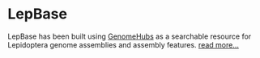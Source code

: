 <!--
Content to display above the search box on the landing page
-->

# LepBase

LepBase has been built using [GenomeHubs](https://github.com/genomehubs/genomehubs) as a searchable resource for Lepidoptera genome assemblies and assembly features. [read more...](/help/about)
